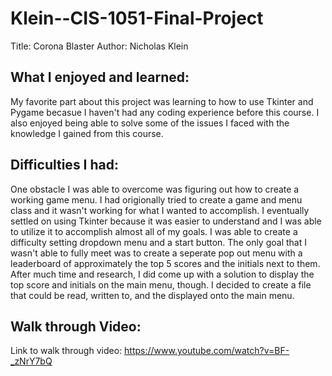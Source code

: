 # Klein--CIS-1051-Final-Project
Title: Corona Blaster
Author: Nicholas Klein

## What I enjoyed and learned:
My favorite part about this project was learning to how to use Tkinter and Pygame becasue I haven't had any coding experience before this course. I also enjoyed being able to solve some of the issues I faced with the knowledge I gained from this course.

## Difficulties I had:
One obstacle I was able to overcome was figuring out how to create a working game menu. I had origionally tried to create a game and menu class and it wasn't working for what I wanted to accomplish. I eventually settled on using Tkinter because it was easier to understand and I was able to utilize it to accomplish almost all of my goals. I was able to create a difficulty setting dropdown menu and a start button. The only goal that I wasn't able to fully meet was to create a seperate pop out menu with a leaderboard of approximately the top 5 scores and the initials next to them. After much time and research, I did come up with a solution to display the top score and initials on the main menu, though. I decided to create a file that could be read, written to, and the displayed onto the main menu.

## Walk through Video:
Link to walk through video: https://www.youtube.com/watch?v=BF-_zNrY7bQ
